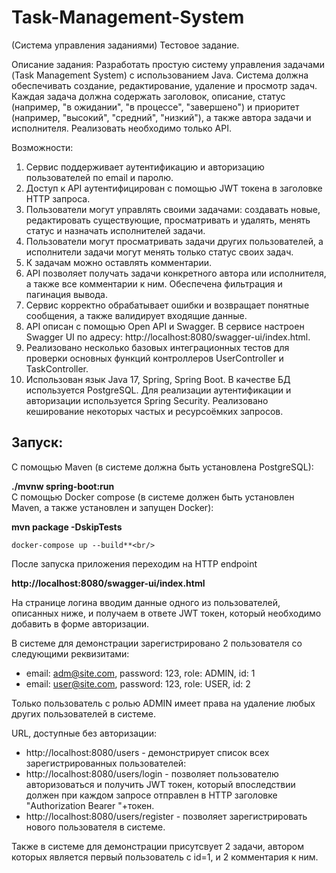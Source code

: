 # Task-Management-System
(Система управления заданиями)
Тестовое задание.

Описание задания:
Разработать простую систему управления задачами (Task Management System) с использованием Java. Система должна обеспечивать создание, редактирование, удаление и просмотр задач. Каждая задача должна содержать заголовок, описание, статус (например, "в ожидании", "в процессе", "завершено") и приоритет (например, "высокий", "средний", "низкий"), а также автора задачи и исполнителя. Реализовать необходимо только API.

Возможности:
1. Сервис поддерживает аутентификацию и авторизацию пользователей по email и паролю.
2. Доступ к API аутентифицирован с помощью JWT токена в заголовке HTTP запроса.
3. Пользователи могут управлять своими задачами: создавать новые, редактировать существующие, просматривать и удалять, менять статус и назначать исполнителей задачи.
4. Пользователи могут просматривать задачи других пользователей, а исполнители задачи могут менять только статус своих задач.
5. К задачам можно оставлять комментарии.
6. API позволяет получать задачи конкретного автора или исполнителя, а также все комментарии к ним. Обеспечена фильтрация и пагинация вывода.
7. Сервис корректно обрабатывает ошибки и возвращает понятные сообщения, а также валидирует входящие данные.
8. API описан с помощью Open API и Swagger. В сервисе настроен Swagger UI по адресу: http://localhost:8080/swagger-ui/index.html.
9. Реализовано несколько базовых интеграционных тестов для проверки основных функций контроллеров UserController и TaskController.
10. Использован язык Java 17, Spring, Spring Boot. В качестве БД используется PostgreSQL. 
Для реализации аутентификации и авторизации используется Spring Security.
Реализовано кеширование некоторых частых и ресурсоёмких запросов.<br/>
## Запуск:
С помощью Maven (в системе должна быть установлена PostgreSQL):<br/>

**./mvnw spring-boot:run**<br/>
С помощью Docker compose (в системе должен быть установлен Maven, а также установлен и запущен Docker):

**mvn package -DskipTests**<br/>

    docker-compose up --build**<br/>
После запуска приложения переходим на HTTP endpoint<br/>

**http://localhost:8080/swagger-ui/index.html** 

На странице логина вводим данные одного из пользователей, описанных ниже, и получаем в ответе 
JWT токен, который необходимо добавить в форме авторизации.

В системе для демонстрации зарегистрировано 2 пользователя со следующими реквизитами:

* email: adm@site.com, password: 123, role: ADMIN, id: 1
* email: user@site.com, password: 123, role: USER, id: 2

Только пользователь с ролью ADMIN имеет права на удаление любых других пользователей в системе.

URL, доступные без авторизации: 
* http://localhost:8080/users - демонстрирует список всех зарегистрированных пользователей:
* http://localhost:8080/users/login - позволяет пользователю авторизоваться и получить JWT токен, который впоследствии должен при каждом запросе отправлен в HTTP заголовке "Authorization Bearer "+токен.
* http://localhost:8080/users/register - позволяет зарегистрировать нового пользователя в системе.

Также в системе для демонстрации присутсвует 2 задачи, автором которых является первый 
пользователь с id=1, и 2 комментария к ним.
